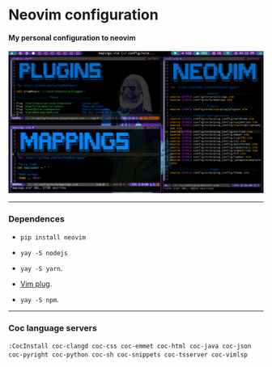 # Neovim configuration
#### My personal configuration to neovim

![](https://raw.githubusercontent.com/SoyTonyRodriguez/neovim_config/master/screenshots/General.png)

---
### Dependences
- ``pip install neovim``

- ``yay -S nodejs``

- ``yay -S yarn``.

- [Vim plug](https://github.com/junegunn/vim-plug).

- ``yay -S npm``.

---

### Coc language servers
`:CocInstall coc-clangd coc-css coc-emmet coc-html coc-java coc-json coc-pyright coc-python coc-sh coc-snippets coc-tsserver coc-vimlsp`

